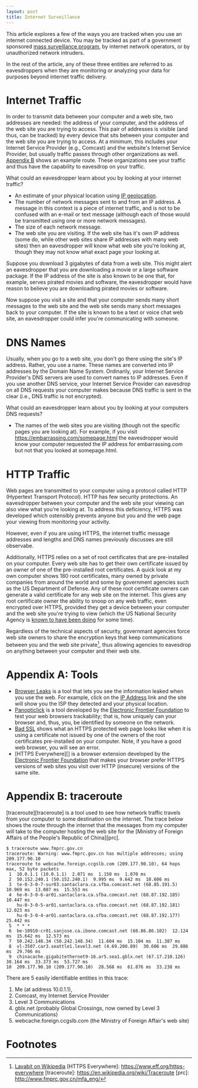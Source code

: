 ```yaml
---
layout: post
title: Internet Surveillance
---
```

This article explores a few of the ways you are tracked when you use an
internet connected device.
You may be tracked as part of a government sponsored [mass surveillance program][mass], by
internet network operators, or by unauthorized network intruders.

In the rest of the article, any of these three entities are referred to as eavesdroppers when
they are monitoring or analyzing your data for purposes beyond internet traffic delivery.

# Internet Traffic
In order to transmit data between your computer and a web site, two addresses are needed: the
address of your computer, and the address of the web site you are trying to access. This pair of addresses
is visible (and thus, can be tracked) by every device that sits between your computer and the web site you are trying
to access. At a minimum, this includes your Internet Service Provider (e.g., Comcast) and the website's Internet
Service Provider, but usually traffic passes through other organizations as well. [Appendix B](#appendix-b-traceroute) shows
an example route. These organizations see your traffic and thus have the capability to eavesdrop
on your traffic.

What could an eavesdropper learn about you by looking at your internet traffic?

* An estimate of your physical location using [IP geolocation][geo].
* The number of network messages sent to and from an IP address. A message in this context is a piece
of internet traffic, and is not to be confused with an e-mail or text message (although each of those would be transmitted
using one or more network messages).
* The size of each network message.
* The web site you are visiting. If the web site has it's own IP address (some do, while other web sites share IP addresses with many
web sites) then an eavesdropper will know what web site you're looking at, though they may not know what exact page your looking at.

Suppose you download 3 gigabytes of data from a web site. This might alert an eavesdropper that you are
downloading a movie or a large software package. If the IP address of the site
is also known to be one that, for example, serves pirated movies and software, the eavesdropper would have reason
to believe you are downloading pirated movies or software.

Now suppose you visit a site and that your computer sends many short messages to the web site and the
web site sends many short messages back to your computer. If the site is known to be a text or voice
chat web site, an eavesdropper could infer you're communicating with someone. 

# DNS Names
Usually, when you go to a web site, you don't go there using the site's IP address. Rather, you use
a name. These names are converted into IP addresses by the Domain Name System. Ordinarily,
your Internet Service Provider's DNS servers are used to convert names to IP addresses. Even
if you use another DNS service, your Internet Service Provider can eavesdrop on all DNS requests
your computer makes because DNS traffic is sent in the clear (i.e., DNS traffic is not encrypted).

What could an eavesdropper learn about you by looking at your computers DNS requests?

* The names of the web sites you are visiting (though not the specific pages you are looking at). For example,
if you visit https://embarrassing.com/somepage.html the eavesdropper would know your computer requested
the IP address for embarrassing.com but not that you looked at somepage.html.

# HTTP Traffic
Web pages are transmitted to your computer using a protocol called HTTP (Hypertext Transport Protocol). HTTP has few security protections.
An eavesdropper between your computer and the web site your viewing can also view what you're looking at. To address
this deficiency, HTTPS was developed which ostensibly prevents anyone but you and the web page your viewing from monitoring
your activity.

However, even if you are using HTTPS, the internet traffic message addresses and lengths and DNS names
previously discusses are still observabe.

Additionally, HTTPS relies on a set of root certificates that are pre-installed on your computer. Every web site
has to get their own certificate issued by an owner of one of the pre-installed root certificates. A quick look at my own
computer shows 180 root certificates, many owned by private companies from around the world and some by government
agencies such as the US Department of Defense. Any of these root certificate owners can generate a valid certificate
for any web site on the internet. This gives any root certificate owner the ability to snoop on any web traffic, even
encrypted over HTTPS, provided they get a device between your computer and the web site you're trying to view (which the
US National Security Agency is [known to have been doing][nsa] for some time).

Regardless of the technical aspects of security, governmant agencies force web site owners to share the
encryption keys that keep communications between you and the web site private[^lava], thus allowing agencies to
eavesdrop on anything between your computer and their web site.

# Appendix A: Tools

* [Browser Leaks][] is a tool that lets you see the information leaked when you use the web. For example, click on
the [IP Address][ip] link and the site will show you the ISP they detected and your physical location.
* [Panopticlick][] is a tool developed by the [Electronic Frontier Foundation][eff] to test your web browsers
trackability; that is, how uniquely can your browser and, thus, you, be identified by someone on the network.
* [Bad SSL][selfsigned] shows what an HTTPS protected web page looks like when it is using a certificate not
issued by one of the owners of the root certificates pre-installed on your computer. Note, if you have a good
web browser, you will see an error.
* [HTTPS Everywhere][] is a browser extension developed by the [Electronic Frontier Foundation][eff]
that makes your browser prefer HTTPS versions of web sites you visit over HTTP (insecure) versions of the same site.

# Appendix B: traceroute

[traceroute][traceroute] is a tool used to see how network traffic travels from your computer to some
destination on the internet. The trace below shows the route through the internet that the messages from my computer
will take to the computer hosting the web site for the [Ministry of Foreign Affairs of the People's Republic of China][prc].

    $ traceroute www.fmprc.gov.cn
    traceroute: Warning: www.fmprc.gov.cn has multiple addresses; using 209.177.90.10
    traceroute to webcache.foreign.ccgslb.com (209.177.90.10), 64 hops max, 52 byte packets
     1  10.0.1.1 (10.0.1.1)  2.071 ms  1.150 ms  1.070 ms
     2  50.152.240.1 (50.152.240.1)  9.995 ms  9.642 ms  10.606 ms
     3  te-0-3-0-7-sur03.santaclara.ca.sfba.comcast.net (68.85.191.5)  10.969 ms  13.087 ms  15.553 ms
     4  he-0-3-0-6-ar01.santaclara.ca.sfba.comcast.net (68.87.192.185)  10.447 ms
        hu-0-3-0-5-ar01.santaclara.ca.sfba.comcast.net (68.87.192.181)  12.023 ms
        hu-0-3-0-4-ar01.santaclara.ca.sfba.comcast.net (68.87.192.177)  25.442 ms
     5  * * *
     6  be-10910-cr01.sanjose.ca.ibone.comcast.net (68.86.86.102)  12.124 ms  15.642 ms  12.573 ms
     7  50.242.148.34 (50.242.148.34)  11.604 ms  15.104 ms  11.387 ms
     8  vl-3507.car3.seattle1.level3.net (4.69.200.89)  30.606 ms  29.886 ms  29.706 ms
     9  chinacache.gigabitethernet9-16.ar5.sea1.gblx.net (67.17.210.126)  30.164 ms  33.373 ms  53.727 ms
    10  209.177.90.10 (209.177.90.10)  28.568 ms  61.876 ms  33.238 ms

There are 5 easily identifiable entities in this trace:

1. Me (at address 10.0.1.1),
2. Comcast, my Internet Service Provider
3. Level 3 Communications
4. gblx.net (probably Global Crossings, now owned by Level 3 Communications)
5. webcache.foreign.ccgslb.com (the Ministry of Foreign Affair's web site)

# Footnotes

[mass]: https://en.wikipedia.org/wiki/Mass_surveillance_in_the_United_States
[geo]: https://en.wikipedia.org/wiki/Geolocation_software
[Browser Leaks]: https://www.browserleaks.com/
[ip]: https://www.browserleaks.com/whois
[Panopticlick]: https://panopticlick.eff.org/
[eff]: https://www.eff.org/
[nsa]: https://en.wikipedia.org/wiki/Room_641A
[selfsigned]: https://self-signed.badssl.com/
[^lava]: [Lavabit on Wikipedia](https://en.wikipedia.org/wiki/Lavabit)
[HTTPS Everywhere]: https://www.eff.org/https-everywhere
[traceroute]: https://en.wikipedia.org/wiki/Traceroute
[prc]: http://www.fmprc.gov.cn/mfa_eng/
